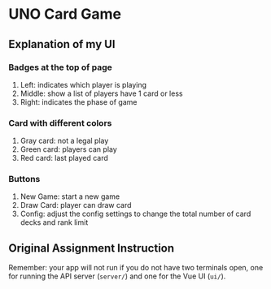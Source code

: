 # UNO Card Game

## Explanation of my UI
### Badges at the top of page
1. Left: indicates which player is playing
2. Middle: show a list of players have 1 card or less
3. Right: indicates the phase of game
### Card with different colors
1. Gray card: not a legal play
2. Green card: players can play
3. Red card: last played card

### Buttons
1. New Game: start a new game
2. Draw Card: player can draw card
3. Config: adjust the config settings to change the total number of card decks and rank limit
## Original Assignment Instruction
Remember: your app will not run if you do not have two terminals open, one for running the API server (`server/`) and one for the Vue UI (`ui/`).
